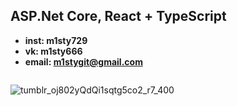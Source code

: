 ## ASP.Net Core, React + TypeScript

  - **inst: m1sty729**
  - **vk: m1sty666**
  - **email: m1stygit@gmail.com**
              
~~~
~~~
![tumblr_oj802yQdQi1sqtg5co2_r7_400](https://user-images.githubusercontent.com/71171622/150668984-b9e686c6-757b-47d2-b7f3-87b4338b222c.gif)
~~~
